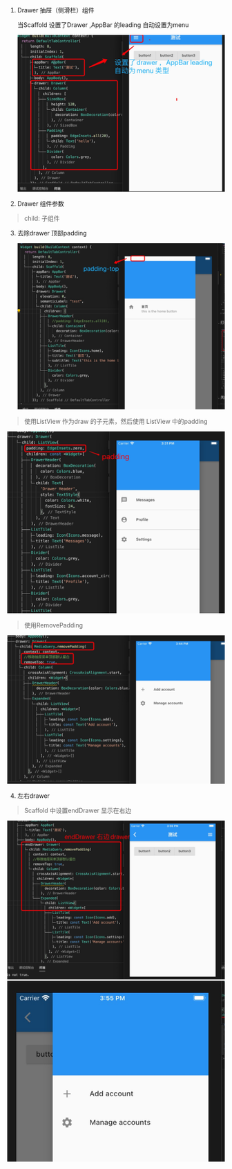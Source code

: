 1. Drawer 抽屉（侧滑栏）组件

    当Scaffold 设置了Drawer ,AppBar 的leading 自动设置为menu 

   ![avatar](../assets/drawer-1.jpg)

2. Drawer 组件参数

> child: 子组件


3. 去除drawer 顶部padding

   ![avatar](../assets/drawer-padding-top.jpg)

> 使用ListView 作为draw 的子元素，然后使用 ListView 中的padding

   ![avatar](../assets/drawer-2.jpg)

> 使用RemovePadding

   ![avatar](../assets/remove-padding.jpg)

4. 左右drawer

> Scaffold 中设置endDrawer 显示在右边

   ![avatar](../assets/right-drawer.jpg)
   ![avatar](../assets/right-drawer1.jpg)